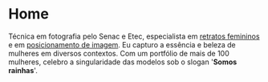 # Home

Técnica em fotografia pelo Senac e Etec, especialista em [retratos femininos](https://fotografalilliatavares.com.br/trabalhos/retratos-femininos) e em [posicionamento de imagem](https://fotografalilliatavares.com.br/trabalhos/posicionamento-de-imagem). Eu capturo a essência e beleza de mulheres em diversos contextos. Com um portfólio de mais de 100 mulheres, celebro a singularidade das modelos sob o slogan '**Somos rainhas**'.

